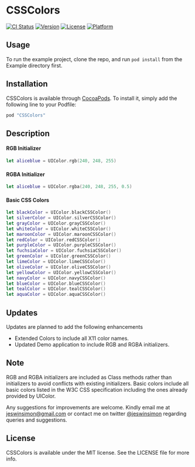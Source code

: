 # CSSColors

[![CI Status](http://img.shields.io/travis/jeswinsimon/CSSColors.svg?style=flat)](https://travis-ci.org/jeswinsimon/CSSColors)
[![Version](https://img.shields.io/cocoapods/v/CSSColors.svg?style=flat)](http://cocoapods.org/pods/CSSColors)
[![License](https://img.shields.io/cocoapods/l/CSSColors.svg?style=flat)](http://cocoapods.org/pods/CSSColors)
[![Platform](https://img.shields.io/cocoapods/p/CSSColors.svg?style=flat)](http://cocoapods.org/pods/CSSColors)

## Usage

To run the example project, clone the repo, and run `pod install` from the Example directory first.

## Installation

CSSColors is available through [CocoaPods](http://cocoapods.org). To install
it, simply add the following line to your Podfile:

```ruby
pod "CSSColors"
```
## Description

#### RGB Initializer

```swift
let aliceblue = UIColor.rgb(240, 248, 255)
```

#### RGBA Initializer

```swift
let aliceblue = UIColor.rgba(240, 248, 255, 0.5)
```

#### Basic CSS Colors

```swift
let blackColor = UIColor.blackCSSColor()
let silverColor = UIColor.silverCSSColor()
let grayColor = UIColor.grayCSSColor()
let whiteColor = UIColor.whiteCSSColor()
let maroonColor = UIColor.maroonCSSColor()
let redColor = UIColor.redCSSColor()
let purpleColor = UIColor.purpleCSSColor()
let fuchsiaColor = UIColor.fuchsiaCSSColor()
let greenColor = UIColor.greenCSSColor()
let limeColor = UIColor.limeCSSColor()
let oliveColor = UIColor.oliveCSSColor()
let yellowColor = UIColor.yellowCSSColor()
let navyColor = UIColor.navyCSSColor()
let blueColor = UIColor.blueCSSColor()
let tealColor = UIColor.tealCSSColor()
let aquaColor = UIColor.aquaCSSColor()
```

## Updates

Updates are planned to add the following enhancements

- Extended Colors to include all X11 color names.
- Updated Demo application to include RGB and RGBA initializers.

## Note

RGB and RGBA initializers are included as Class methods rather than initializers to avoid conflicts with existing initializers. Basic colors include all basic colors listed in the W3C CSS specification including the ones already provided by UIColor. 

Any suggestions for improvements are welcome. Kindly email me at jeswinsimon@gmail.com or contact me on twitter [@jeswinsimon](https://www.twitter.com/jeswinsimon) regarding queries and suggestions.

## License

CSSColors is available under the MIT license. See the LICENSE file for more info.
